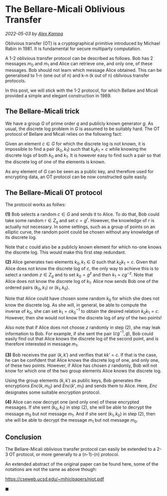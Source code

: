 # The Bellare-Micali Oblivious Transfer

*2022-05-03 by [Alex Kampa](https://github.com/alex-kampa)*

Oblivious transfer (OT) is a cryptographical primitive introduced by Michael Rabin in 1981. It is fundamental for secure multiparty computation.

A 1-2 oblivious transfer protocol can be described as follows. Bob has 2 messages $m_0$ and $m_1$ and Alice can retrieve one, and only one, of these messages. Bob should not learn which message Alice obtained. This can be generalised to 1-n (one out of n) and k-n (k out of n) oblivious transfer protocols.

In this post, we will stick with the 1-2 protocol, for which Bellare and Micali provided a simple and elegant construction in 1989. 

## The Bellare-Micali trick

We have a group $G$ of prime order $q$ and publicly known generator $g$. As usual, the discrete log problem in $G$ is assumed to be suitably hard. The OT protocol of Bellare and Micali relies on the following fact:

Given an element $c \in G$ for which the discrete log is not known, it is impossible to find a pair $(k_0, k_1)$ such that $k_0 k_1 = c$ while knowing the discrete logs of both $k_0$ and $k_1$. It is however easy to find such a pair so that the discrete log of one of the elements is known.

As any element of $G$ can be seen as a public key, and therefore used for encrypting data, an OT protocol can be now constructed quite easily. 

## The Bellare-Micali OT protocol

The protocol works as follws:

**(1)** Bob selects a random $c \in G$ and sends it to Alice. To do that, Bob could take some random $r \in Z_q$ and set $c = g^r$. However, the knowledge of $r$ is actually not necessary. In some settings, such as a group of points on an elliptic curve, the random point could be chosen without any knowledge of its discrete log.

Note that $c$ could also be a publicly known element for which no-one knows the discrete log. This would make this first step redundant.

**(2)** Alice generates two elements $k_0, k_1 \in G$ such that $k_0 k_1 = c$. Given that Alice does not know the discrete log of $c$, the only way to achieve this is to select a random $z \in Z_q$ and to set $k_0 = g^z$ and then $k_1 = c g^{-z}$. Note that Alice does not know the discrete log of $k_1$. Alice now sends Bob one of the ordered pairs $(k_0, k_1)$ or $(k_1, k_0)$.

Note that Alice could have chosen some random $k_0$ for which she does not know the discrete log. As she will, in general, be able to compute the inverse of $k_0$, she can set $k_1 = c k_0^{-1}$ to obtain the desired relation $k_0 k_1 = c$. However, then she would not know the discrete log of any of the two points! 

Also note that if Alice does not choose $z$ randomly in step (2), she may leak information to Bob. For example, if she sent the pair $(c g^{-1}, g)$, Bob could easily find out that Alice knows the discrete log of the second point, and is therefore interested in message $m_1$.

**(3)** Bob receives the pair $(k, k')$ and verifies that $k k' = c$. If that is the case, he can be confident that Alice knows the discrete log of one, and only one, of these two points. However, if Alice has chosen $z$ randomly, Bob will not know for which one of the two group elements Alice knows the discrete log.

Using the group elements $(k, k')$ as public keys, Bob generates the encryptions $Enc(k, m_0)$ and $Enc(k', m_1)$ and sends them to Alice. Here, $Enc$ designates some suitable encryption protocol.

**(4)** Alice can now decrypt one (and only one) of these encrypted  messages. If she sent $(k_0, k_1)$ in step (2), she will be able to decrypt the message $m_0$ but not message $m_1$. And if she sent $(k_1, k_0)$ in step (2), then she will be able to decrypt the message $m_1$ but not message $m_0$.

## Conclusion

The Bellare-Micali oblivious transfer protocol can easily be extended to a 2-3 OT protocol, or more generally to a (n-1)-(n) protocol.

An extended abstract of the original paper can be found here, some of the notations are not the same as above though:

https://cseweb.ucsd.edu/~mihir/papers/niot.pdf

$\mathrm{\blacksquare}$
